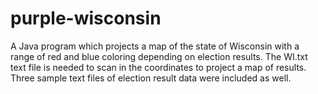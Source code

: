 # purple-wisconsin
A Java program which projects a map of the state of Wisconsin with a range of red and blue coloring depending on election results.
The WI.txt text file is needed to scan in the coordinates to project a map of results.
Three sample text files of election result data were included as well.
